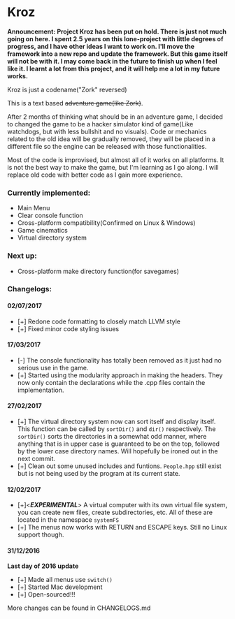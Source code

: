 Kroz
====
**Announcement: Project Kroz has been put on hold. There is just not much going on here. I spent 2.5 years on this lone-project with little degrees of progress, and I have other ideas I want to work on. I'll move the framework into a new repo and update the framework. But this game itself will not be with it. I may come back in the future to finish up when I feel like it. I learnt a lot from this project, and it will help me a lot in my future works.**


Kroz is just a codename("Zork" reversed)

This is a text based ~~adventure game(like Zork)~~.

After 2 months of thinking what should be in an adventure game, I decided to changed the game to be a hacker simulator kind of game(Like watchdogs, but with less bullshit and no visuals). Code or mechanics related to the old idea will be gradually removed, they will be placed in a different file so the engine can be released with those functionalities.

Most of the code is improvised, but almost all of it works on all platforms. It is not the best way to make the game, but I'm learning as I go along. I will replace old code with better code as I gain more experience.

### Currently implemented:
 * Main Menu
 * Clear console function
 * Cross-platform compatibility(Confirmed on Linux & Windows)
 * Game cinematics
 * Virtual directory system

### Next up:
 * Cross-platform make directory function(for savegames)

### Changelogs:

#### 02/07/2017
 * [+] Redone code formatting to closely match LLVM style
 * [+] Fixed minor code styling issues
 
#### 17/03/2017
 * [-] The console functionality has totally been removed as it just had no serious use in the game.
 * [+] Started using the modularity approach in making the headers. They now only contain the declarations while the .cpp files contain the implementation. 

#### 27/02/2017
 * [+] The virtual directory system now can sort itself and display itself. This function can be called by ```sortDir()``` and ```dir()``` respectively. The ```sortDir()``` sorts the directories in a somewhat odd manner, where anything that is in upper case is guaranteed to be on the top, followed by the lower case directory names. Will hopefully be ironed out in the next commit.
 * [+] Clean out some unused includes and funtions. ```People.hpp``` still exist but is not being used by the program at its current state.

#### 12/02/2017
 * [+]<***EXPERIMENTAL***> A virtual computer with its own virtual file system, you can create new files, create subdirectories, etc. All of these are located in the namespace ```systemFS```
 * [+] The menus now works with RETURN and ESCAPE keys. Still no Linux support though.

#### 31/12/2016
 **Last day of 2016 update**
 * [+] Made all menus use ```switch()```
 * [+] Started Mac development
 * [+] Open-sourced!!!

More changes can be found in CHANGELOGS.md
